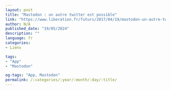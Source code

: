 ```yaml
---
layout: post
title: "Mastodon : un autre twitter est possible"
link: "https://www.liberation.fr/futurs/2017/04/19/mastodon-un-autre-twitter-est-possible_1563858"
author: N/A
published_date: "19/05/2024"
description: ""
language: fr
categories:
- Liens

tags:
- "App"
- "Mastodon"

og-tags: "App, Mastodon"
permalink: /:categories/:year/:month/:day/:title/
---
```

